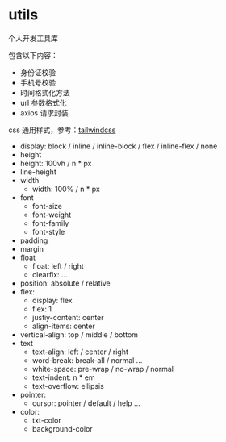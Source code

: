 # utils

个人开发工具库

包含以下内容：

- 身份证校验
- 手机号校验
- 时间格式化方法
- url 参数格式化
- axios 请求封装


css 通用样式，参考：[tailwindcss](https://www.tailwindcss.cn/docs/configuration)

- display: block / inline / inline-block / flex / inline-flex / none
- height
 - height: 100vh / n * px
- line-height
- width
  - width: 100% / n * px 
- font
  - font-size
  - font-weight
  - font-family
  - font-style
- padding
- margin
- float
  - float: left / right
  - clearfix: ...
- position: absolute / relative
- flex:
  - display: flex
  - flex: 1
  - justiy-content: center
  - align-items: center 
- vertical-align: top / middle / bottom
- text
  - text-align: left / center / right
  - word-break: break-all / normal ...
  - white-space: pre-wrap / no-wrap / normal
  - text-indent: n * em
  - text-overflow: ellipsis
- pointer:
  - cursor: pointer / default / help ...
- color:
  - txt-color
  - background-color 
